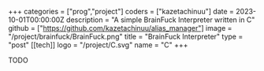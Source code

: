 +++
categories = ["prog","project"]
coders = ["kazetachinuu"]
date = 2023-10-01T00:00:00Z
description = "A simple BrainFuck Interpreter written in C"
github = ["https://github.com/kazetachinuu/alias_manager"]
image = "/project/brainfuck/BrainFuck.png"
title = "BrainFuck Interpreter"
type = "post"
[[tech]]
logo = "/project/C.svg"
name = "C"
+++
<div style="max-width: 900px; margin: 0 auto;">
TODO
</div>




